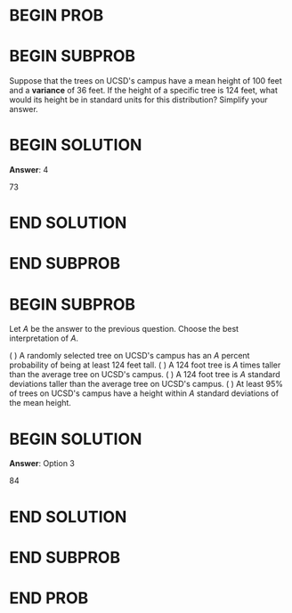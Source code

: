 # BEGIN PROB

# BEGIN SUBPROB

Suppose that the trees on UCSD's campus have a mean height of 100 feet
and a **variance** of 36 feet. If the height of a specific tree is 124
feet, what would its height be in standard units for this distribution?
Simplify your answer.

# BEGIN SOLUTION

**Answer**: 4

<average>73</average>

# END SOLUTION

# END SUBPROB 

# BEGIN SUBPROB

Let $A$ be the answer to the previous question. Choose the best
interpretation of $A$.

( ) A randomly selected tree on UCSD's campus has an $A$ percent
probability of being at least 124 feet tall.
( ) A 124 foot tree is $A$ times taller than the average tree on UCSD's
campus.
( ) A 124 foot tree is $A$ standard deviations taller than the average
tree on UCSD's campus.
( ) At least 95% of trees on UCSD's campus have a height within $A$
standard deviations of the mean height.

# BEGIN SOLUTION

**Answer**: Option 3

<average>84</average>

# END SOLUTION

# END SUBPROB

# END PROB